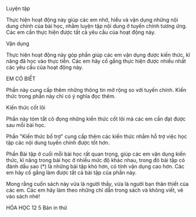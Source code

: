 Luyện tập

Thực hiện hoạt động này giúp các em nhớ, hiểu và vận dụng những nội dung chính của bài học, nhằm luyện tập nội dung ở tuyến chính tương ứng.
Các em cần thực hiện được tất cả yêu cầu của hoạt động này.

Vận dụng

Thực hiện hoạt động này góp phần giúp các em vận dụng được kiến thức, kĩ năng đã học vào thực tiễn.
Các em hãy cố gắng thực hiện được nhiều nhất các yêu cầu của hoạt động này.

EM CÓ BIẾT

Phần này cung cấp thêm những thông tin mở rộng so với tuyến chính. Kiến thức trong phần này chỉ có ý nghĩa đọc thêm.

Kiến thức cốt lõi

Phần này tóm tắt cô đọng những kiến thức cốt lõi mà các em cần đạt được sau mỗi bài học.

Phần "Kiến thức bổ trợ" cung cấp thêm các kiến thức nhằm hỗ trợ việc học tập các nội dung tuyến chính được tốt hơn.

Phần Bài tập ở cuối mỗi bài học rất quan trọng, giúp các em vận dụng kiến thức, kĩ năng trong bài học ở nhiều mức độ khác nhau, trong đó bài tập có đánh dấu sao (*) là những bài tập khó hơn, có tính vận dụng cao hơn. Các em hãy cố gắng làm được tất cả bài tập của phần này.

Mong rằng cuốn sách này vừa là người thầy, vừa là người bạn thân thiết của các em. Các em hãy làm theo những chỉ dẫn trong sách và không viết, vẽ vào sách nhé!

HÓA HỌC 12 5
Bản in thử